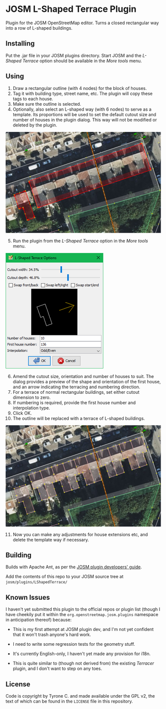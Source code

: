 # JOSM L-Shaped Terrace Plugin

Plugin for the JOSM OpenStreetMap editor. Turns a closed rectangular way into a row of L-shaped buildings.

## Installing

Put the .jar file in your JOSM plugins directory. Start JOSM and the *L-Shaped Terrace* option should be available in the *More tools* menu.

## Using

1. Draw a rectangular outline (with 4 nodes) for the block of houses.
2. Tag it with building type, street name, etc. The plugin will copy these tags to each house.
3. Make sure the outline is selected.
4. Optionally, also select an L-shaped way (with 6 nodes) to serve as a template. Its proportions will be used to set the default cutout size and number of houses in the plugin dialog. This way will not be modified or deleted by the plugin.

![Screenshot of rectangular outline and template selected](lsterrace-before.png)

5. Run the plugin from the *L-Shaped Terrace* option in the *More tools* menu.

![Screenshot of LST dialog](lsterrace-dialog.png)

6. Amend the cutout size, orientation and number of houses to suit. The dialog provides a preview of the shape and orientation of the first house, and an arrow indicating the terracing and numbering direction.
7. For a terrace of normal rectangular buildings, set either cutout dimension to zero.
8. If numbering is required, provide the first house number and interpolation type.
9. Click OK.
10. The outline will be replaced with a terrace of L-shaped buildings.

![Screenshot of finished row of houses](lsterrace-after.png)

11. Now you can make any adjustments for house extensions etc, and delete the template way if necessary.

## Building

Builds with Apache Ant, as per the [JOSM plugin developers' guide](https://josm.openstreetmap.de/wiki/DevelopersGuide/DevelopingPlugins).

Add the contents of this repo to your JOSM source tree at `josm/plugins/LShapedTerrace/`

## Known Issues

I haven't yet submitted this plugin to the official repos or plugin list (though I have cheekily put it within the `org.openstreetmap.josm.plugins` namespace in anticipation thereof) because:

- This is my first attempt at JOSM plugin dev, and I'm not yet confident that it won't trash anyone's hard work.

- I need to write some regression tests for the geometry stuff.

- It's currently English-only, I haven't yet made any provision for i18n.

- This is quite similar to (though not derived from) the existing *Terracer* plugin, and I don't want to step on any toes.

## License

Code is copyright by Tyrone C. and made available under the GPL v2, the text of which can be found in the `LICENSE` file in this repository.

